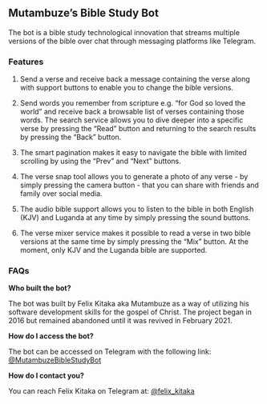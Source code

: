 ## Mutambuze’s Bible Study Bot

The bot is a bible study technological innovation that streams multiple versions of the bible over chat through messaging platforms like Telegram. 

### Features

1. Send a verse and receive back a message containing the verse along with support buttons to enable you to change the bible versions. 

2. Send words you remember from scripture e.g. “for God so loved the world” and receive back a browsable list of verses containing those words. The search service allows you to dive deeper into a specific verse by pressing the “Read” button and returning to the search results by pressing the “Back” button.

3. The smart pagination makes it easy to navigate the bible with limited scrolling by using the “Prev” and “Next” buttons.

4. The verse snap tool allows you to generate a photo of any verse - by simply pressing the camera button - that you can share with friends and family over social media.

5. The audio bible support allows you to listen to the bible in both English (KJV) and Luganda at any time by simply pressing the sound buttons.

6. The verse mixer service makes it possible to read a verse in two bible versions at the same time by simply pressing the “Mix” button. At the moment, only KJV and the Luganda bible are supported.

### FAQs

**Who built the bot?**

The bot was built by Felix Kitaka aka Mutambuze as a way of utilizing his software development skills for the gospel of Christ. The project began in 2016 but remained abandoned until it was revived in February 2021. 

**How do I access the bot?**

The bot can be accessed on Telegram with the following link: [@MutambuzeBibleStudyBot](https://t.me/MutambuzeBibleStudyBot)

**How do I contact you?**

You can reach Felix Kitaka on Telegram at: [@felix_kitaka](https://t.me/felix_kitaka)
